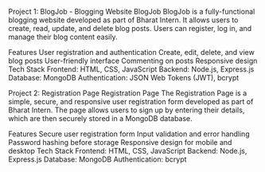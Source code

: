 Project 1: BlogJob - Blogging Website
BlogJob
BlogJob is a fully-functional blogging website developed as part of Bharat Intern. It allows users to create, read, update, and delete blog posts. Users can register, log in, and manage their blog content easily.

Features
User registration and authentication
Create, edit, delete, and view blog posts
User-friendly interface
Commenting on posts
Responsive design
Tech Stack
Frontend: HTML, CSS, JavaScript
Backend: Node.js, Express.js
Database: MongoDB
Authentication: JSON Web Tokens (JWT), bcrypt

Project 2: Registration Page
Registration Page
The Registration Page is a simple, secure, and responsive user registration form developed as part of Bharat Intern. The page allows users to sign up by entering their details, which are then securely stored in a MongoDB database.

Features
Secure user registration form
Input validation and error handling
Password hashing before storage
Responsive design for mobile and desktop
Tech Stack
Frontend: HTML, CSS, JavaScript
Backend: Node.js, Express.js
Database: MongoDB
Authentication: bcrypt
